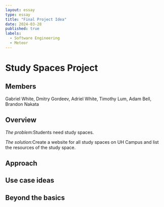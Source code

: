 ```yaml
---
layout: essay
type: essay
title: "Final Project Idea"
date: 2024-03-28
published: true
labels:
  - Software Engineering
  - Meteor
---
```


# Study Spaces Project

## Members
Gabriel White, Dmitry Gordeev, Adriel White, Timothy Lum, Adam Bell, Brandon Nakata

## Overview

<p><i>The problem:</i>Students need study spaces.</p>

<p><i>The solution:</i>Create a website for all study spaces on UH Campus and list the resources of the study space.</p>

## Approach

## Use case ideas

## Beyond the basics



